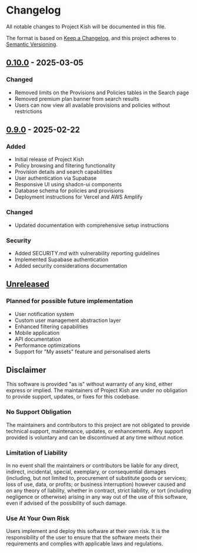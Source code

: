 # Changelog

All notable changes to Project Kish will be documented in this file.

The format is based on [Keep a Changelog](https://keepachangelog.com/en/1.0.0/),
and this project adheres to [Semantic Versioning](https://semver.org/spec/v2.0.0.html).

## [0.10.0] - 2025-03-05

### Changed
- Removed limits on the Provisions and Policies tables in the Search page
- Removed premium plan banner from search results
- Users can now view all available provisions and policies without restrictions

## [0.9.0] - 2025-02-22

### Added
- Initial release of Project Kish
- Policy browsing and filtering functionality
- Provision details and search capabilities
- User authentication via Supabase
- Responsive UI using shadcn-ui components
- Database schema for policies and provisions
- Deployment instructions for Vercel and AWS Amplify

### Changed
- Updated documentation with comprehensive setup instructions

### Security
- Added SECURITY.md with vulnerability reporting guidelines
- Implemented Supabase authentication
- Added security considerations documentation

## [Unreleased]

### Planned for possible future implementation
- User notification system
- Custom user management abstraction layer
- Enhanced filtering capabilities
- Mobile application
- API documentation
- Performance optimizations
- Support for "My assets" feature and personalised alerts

[Unreleased]: https://github.com/yourusername/kish/compare/v1.0.0...HEAD
[1.0.0]: https://github.com/yourusername/kish/releases/tag/v1.0.0 
[0.10.0]: https://github.com/yourusername/kish/releases/tag/v0.10.0
[0.9.0]: https://github.com/yourusername/kish/releases/tag/v0.9.0

## Disclaimer

This software is provided "as is" without warranty of any kind, either express or implied. The maintainers of Project Kish are under no obligation to provide support, updates, or fixes for this codebase.

### No Support Obligation
The maintainers and contributors to this project are not obligated to provide technical support, maintenance, updates, or enhancements. Any support provided is voluntary and can be discontinued at any time without notice.

### Limitation of Liability
In no event shall the maintainers or contributors be liable for any direct, indirect, incidental, special, exemplary, or consequential damages (including, but not limited to, procurement of substitute goods or services; loss of use, data, or profits; or business interruption) however caused and on any theory of liability, whether in contract, strict liability, or tort (including negligence or otherwise) arising in any way out of the use of this software, even if advised of the possibility of such damage.

### Use At Your Own Risk
Users implement and deploy this software at their own risk. It is the responsibility of the user to ensure that the software meets their requirements and complies with applicable laws and regulations. 
